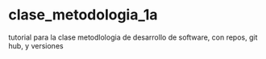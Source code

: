 # clase_metodologia_1a
tutorial para la clase metodlologia de desarrollo de software, con repos, git hub, y versiones 

